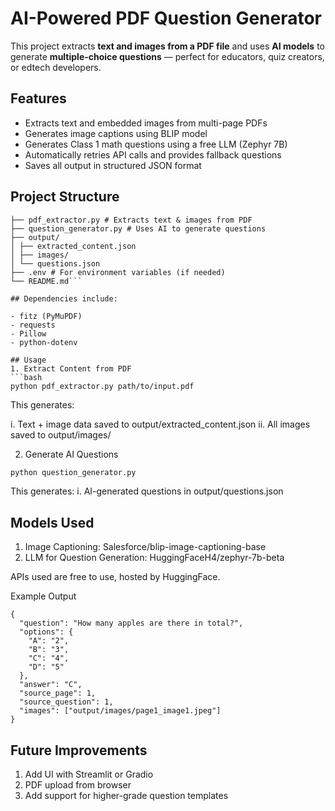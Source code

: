 # AI-Powered PDF Question Generator

This project extracts **text and images from a PDF file** and uses **AI models** to generate **multiple-choice questions** — perfect for educators, quiz creators, or edtech developers.

##  Features

- Extracts text and embedded images from multi-page PDFs
- Generates image captions using BLIP model
- Generates Class 1 math questions using a free LLM (Zephyr 7B)
- Automatically retries API calls and provides fallback questions
- Saves all output in structured JSON format

## Project Structure

```pdf-question-generator/
├── pdf_extractor.py # Extracts text & images from PDF
├── question_generator.py # Uses AI to generate questions
├── output/
│ ├── extracted_content.json
│ ├── images/
│ └── questions.json
├── .env # For environment variables (if needed)
└── README.md```

## Dependencies include:

- fitz (PyMuPDF)
- requests
- Pillow
- python-dotenv

## Usage
1. Extract Content from PDF
```bash
python pdf_extractor.py path/to/input.pdf
```
This generates:

i. Text + image data saved to output/extracted_content.json
ii. All images saved to output/images/

2. Generate AI Questions
```bash
python question_generator.py
```
This generates:
i. AI-generated questions in output/questions.json

## Models Used
1. Image Captioning: Salesforce/blip-image-captioning-base
2. LLM for Question Generation: HuggingFaceH4/zephyr-7b-beta

APIs used are free to use, hosted by HuggingFace.

Example Output
```
{
  "question": "How many apples are there in total?",
  "options": {
    "A": "2",
    "B": "3",
    "C": "4",
    "D": "5"
  },
  "answer": "C",
  "source_page": 1,
  "source_question": 1,
  "images": ["output/images/page1_image1.jpeg"]
}
```
## Future Improvements
1. Add UI with Streamlit or Gradio
2. PDF upload from browser
3. Add support for higher-grade question templates
